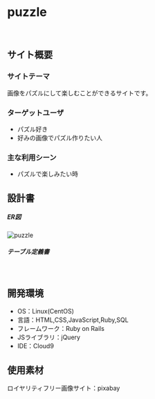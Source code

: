 # puzzle
​
## サイト概要
### サイトテーマ

画像をパズルにして楽しむことができるサイトです。
​

### ターゲットユーザ

- パズル好き
- 好みの画像でパズル作りたい人
​
### 主な利用シーン

- パズルで楽しみたい時

## 設計書

##### ER図
![puzzle](https://github.com/lemonsolt/puzzle/assets/135306445/d49732f6-e516-4097-9b8c-a0214046efc4)

##### テーブル定義書

#####
​
## 開発環境
- OS：Linux(CentOS)
- 言語：HTML,CSS,JavaScript,Ruby,SQL
- フレームワーク：Ruby on Rails
- JSライブラリ：jQuery
- IDE：Cloud9
​
## 使用素材

ロイヤリティフリー画像サイト：pixabay
